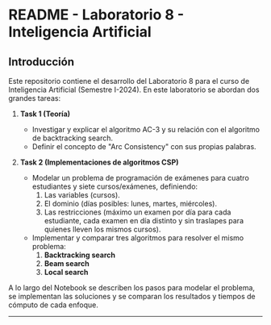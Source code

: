 # README - Laboratorio 8 - Inteligencia Artificial

## Introducción
Este repositorio contiene el desarrollo del Laboratorio 8 para el curso de Inteligencia Artificial (Semestre I-2024). En este laboratorio se abordan dos grandes tareas:

1. **Task 1 (Teoría)**  
   - Investigar y explicar el algoritmo AC-3 y su relación con el algoritmo de backtracking search.  
   - Definir el concepto de "Arc Consistency" con sus propias palabras.

2. **Task 2 (Implementaciones de algoritmos CSP)**  
   - Modelar un problema de programación de exámenes para cuatro estudiantes y siete cursos/exámenes, definiendo:
     1. Las variables (cursos).
     2. El dominio (días posibles: lunes, martes, miércoles).
     3. Las restricciones (máximo un examen por día para cada estudiante, cada examen en día distinto y sin traslapes para quienes lleven los mismos cursos).
   - Implementar y comparar tres algoritmos para resolver el mismo problema:
     1. **Backtracking search**  
     2. **Beam search**  
     3. **Local search**  

A lo largo del Notebook se describen los pasos para modelar el problema, se implementan las soluciones y se comparan los resultados y tiempos de cómputo de cada enfoque.

---